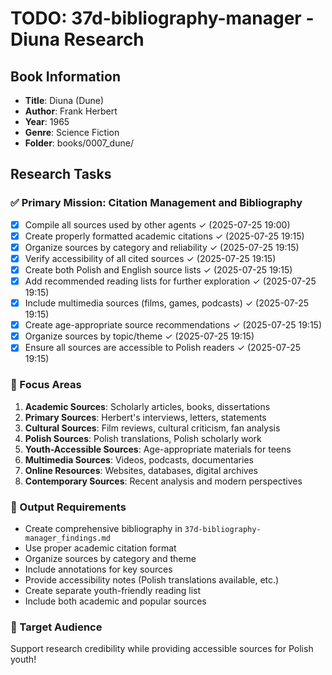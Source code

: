 # TODO: 37d-bibliography-manager - Diuna Research

## Book Information
- **Title**: Diuna (Dune)
- **Author**: Frank Herbert
- **Year**: 1965
- **Genre**: Science Fiction
- **Folder**: books/0007_dune/

## Research Tasks

### ✅ Primary Mission: Citation Management and Bibliography
- [x] Compile all sources used by other agents ✓ (2025-07-25 19:00)
- [x] Create properly formatted academic citations ✓ (2025-07-25 19:15)
- [x] Organize sources by category and reliability ✓ (2025-07-25 19:15)
- [x] Verify accessibility of all cited sources ✓ (2025-07-25 19:15)
- [x] Create both Polish and English source lists ✓ (2025-07-25 19:15)
- [x] Add recommended reading lists for further exploration ✓ (2025-07-25 19:15)
- [x] Include multimedia sources (films, games, podcasts) ✓ (2025-07-25 19:15)
- [x] Create age-appropriate source recommendations ✓ (2025-07-25 19:15)
- [x] Organize sources by topic/theme ✓ (2025-07-25 19:15)
- [x] Ensure all sources are accessible to Polish readers ✓ (2025-07-25 19:15)

### 🎯 Focus Areas
1. **Academic Sources**: Scholarly articles, books, dissertations
2. **Primary Sources**: Herbert's interviews, letters, statements
3. **Cultural Sources**: Film reviews, cultural criticism, fan analysis
4. **Polish Sources**: Polish translations, Polish scholarly work
5. **Youth-Accessible Sources**: Age-appropriate materials for teens
6. **Multimedia Sources**: Videos, podcasts, documentaries
7. **Online Resources**: Websites, databases, digital archives
8. **Contemporary Sources**: Recent analysis and modern perspectives

### 📝 Output Requirements
- Create comprehensive bibliography in `37d-bibliography-manager_findings.md`
- Use proper academic citation format
- Organize sources by category and theme
- Include annotations for key sources
- Provide accessibility notes (Polish translations available, etc.)
- Create separate youth-friendly reading list
- Include both academic and popular sources

### 🎯 Target Audience
Support research credibility while providing accessible sources for Polish youth!